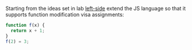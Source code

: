 Starting from the ideas set in lab [left-side](https://ull-pl.vercel.app/labs/left-side) extend the JS language so that it supports
function modification visa assignments:

```js
function f(x) {
  return x + 1;
}
f(2) = 3;
```